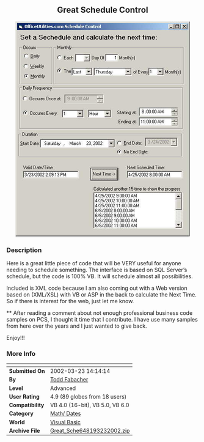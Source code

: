 ﻿<div align="center">

## Great Schedule Control

<img src="PIC20023231416493183.jpg">
</div>

### Description

Here is a great little piece of code that will be VERY useful for anyone needing to schedule something. The interface is based on SQL Server’s schedule, but the code is 100% VB. It will schedule almost all possibilities.

Included is XML code because I am also coming out with a Web version based on (XML/XSL) with VB or ASP in the back to calculate the Next Time. So if there is interest for the web, just let me know.

** After reading a comment about not enough professional business code samples on PCS, I thought it time that I contribute. I have use many samples from here over the years and I just wanted to give back.

Enjoy!!!
 
### More Info
 


<span>             |<span>
---                |---
**Submitted On**   |2002-03-23 14:14:14
**By**             |[Todd Fabacher](https://github.com/Planet-Source-Code/PSCIndex/blob/master/ByAuthor/todd-fabacher.md)
**Level**          |Advanced
**User Rating**    |4.9 (89 globes from 18 users)
**Compatibility**  |VB 4\.0 \(16\-bit\), VB 5\.0, VB 6\.0
**Category**       |[Math/ Dates](https://github.com/Planet-Source-Code/PSCIndex/blob/master/ByCategory/math-dates__1-37.md)
**World**          |[Visual Basic](https://github.com/Planet-Source-Code/PSCIndex/blob/master/ByWorld/visual-basic.md)
**Archive File**   |[Great\_Sche648193232002\.zip](https://github.com/Planet-Source-Code/todd-fabacher-great-schedule-control__1-32995/archive/master.zip)








